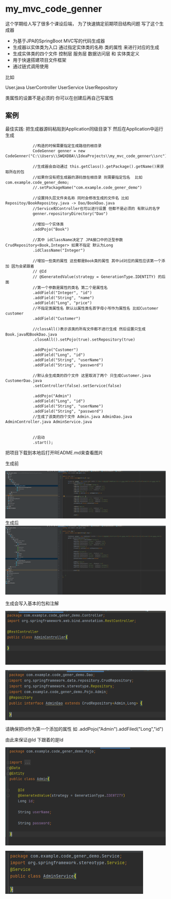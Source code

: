 # my_mvc_code_genner


这个学期给人写了很多个课设后端， 为了快速搞定前期项目结构问题 写了这个生成器


* 为基于JPA的SpringBoot MVC写的代码生成器
* 生成器以实体类为入口 通过指定实体类的名称 类的属性 来进行对应的生成
* 生成实体类的四个文件 控制层 服务层 数据访问层 和 实体类定义
* 用于快速搭建项目文件框架
* 通过链式调用使用


  
比如
  
User.java UserController UserService UserRepository

类属性的设置不是必须的 你可以在创建后再自己写属性


## 案例 
最佳实践: 把生成器源码粘贴到Application同级目录下  然后在Application中运行生成

                //构造的时候需要指定生成路径的根目录 
                CodeGenner genner = new CodeGenner("C:\\Users\\SWQXDBA\\IdeaProjects\\my_mvc_code_genner\\src");

                //生成器会自动通过 this.getClass().getPackage().getName()来获取所在的包
                //如果你没有把生成器的源码放在根目录 则需要指定包名  比如  com.example.code_gener_demo; 
                //.setPackageName("com.example.code_gener_demo")

                //设置持久层文件夹名称 同时会修改生成的文件名 比如Repositoy/BookRepositoy.java -> Dao/BookDao.java
                //Service和Controller也可以进行设置 但都不是必须的 有默认的名字
                genner.repositoryDirectory("Dao")

                //增加一个实体类
                .addPojo("Book")

                //其中 idClassName决定了 JPA接口中的泛型参数 CrudRepository<Book,Integer> 如果不指定 默认为Long
                .idClassName("Integer")

                //增加一些类的属性 这些都是Book类的属性 其中id对应的属性应该第一个添加 因为会紧跟着   
                // @Id
                // @GeneratedValue(strategy = GenerationType.IDENTITY) 的后面
                //第一个参数是属性的类名 第二个是属性名
                .addField("Integer", "id")
                .addField("String", "name")
                .addField("Long", "price")
                //不指定类属性名 默认以属性类名首字母小写作为属性名 比如Customer customer
                .addField("Customer")

                //clossAll()表示该类的所有文件都不进行生成 然后设置只生成Book.java和BookDao.java
                .closeAll().setPojo(true).setRepository(true)

                .addPojo("Customer")
                .addField("Long", "id")
                .addField("String", "userName")
                .addField("String", "password")

                //默认会生成类的四个文件 这里取消了两个 只生成Customer.java CustomerDao.java
                .setController(false).setService(false)

                .addPojo("Admin")
                .addField("Long", "id")
                .addField("String", "userName")
                .addField("String", "password")
                //生成了该类的四个文件 Admin.java AdminDao.java AdminController.java AdminService.java


                //启动
                .start();

把项目下载到本地后打开README.md来查看图片

生成前

![img.png](img.png)
生成后
![img_1.png](img_1.png)


生成会写入基本的包和注解

![img_2.png](img_2.png)

![img_3.png](img_3.png)

请确保把Id作为第一个添加的属性 如 .addPojo("Admin").addFiled("Long","id")

由此来保证@Id 下跟着的是Id

![img_4.png](img_4.png)

![img_5.png](img_5.png)
